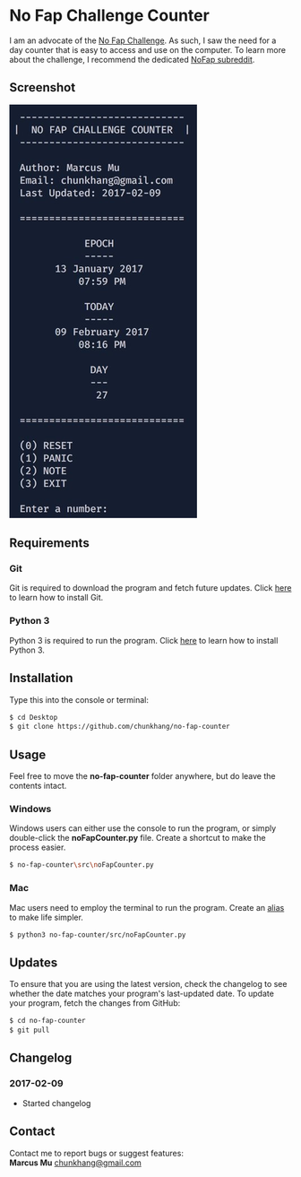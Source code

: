 # No Fap Challenge Counter
I am an advocate of the [No Fap Challenge](https://www.nofap.com). As such, I saw the need for a day counter that is easy to access and use on the computer. To learn more about the challenge, I recommend the dedicated [NoFap subreddit](https://www.reddit.com/r/NoFap/).

## Screenshot
![Counter](/img/counter.jpg)

## Requirements
### Git
Git is required to download the program and fetch future updates. Click [here](https://git-scm.com/book/en/v2/Getting-Started-Installing-Git) to learn how to install Git.
### Python 3
Python 3 is required to run the program. Click [here](http://www.diveintopython3.net/installing-python.html) to learn how to install Python 3.

## Installation
Type this into the console or terminal:
```sh
$ cd Desktop
$ git clone https://github.com/chunkhang/no-fap-counter
```

## Usage
Feel free to move the **no-fap-counter** folder anywhere, but do leave the contents intact. 
### Windows
Windows users can either use the console to run the program, or simply double-click the **noFapCounter.py** file. Create a shortcut to make the process easier. 
```sh
$ no-fap-counter\src\noFapCounter.py
```
### Mac
Mac users need to employ the terminal to run the program. Create an [alias](http://www.hostingadvice.com/how-to/set-command-aliases-linuxubuntudebian/) to make life simpler.
```sh
$ python3 no-fap-counter/src/noFapCounter.py
```

## Updates
To ensure that you are using the latest version, check the changelog to see whether the date matches your program's last-updated date. To update your program, fetch the changes from GitHub:
```sh
$ cd no-fap-counter
$ git pull
```

## Changelog
### 2017-02-09
* Started changelog 

## Contact
Contact me to report bugs or suggest features: <br />
**Marcus Mu** chunkhang@gmail.com
